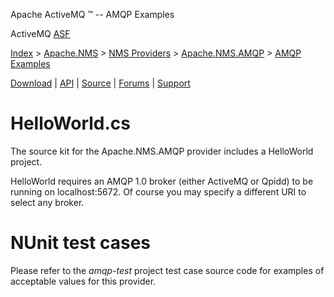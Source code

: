 Apache ActiveMQ ™ -- AMQP Examples 

ActiveMQ [ASF](http://www.apache.org)

[Index](index.html) > [Apache.NMS](apachenms.html) > [NMS Providers](nms-providers.html) > [Apache.NMS.AMQP](apachenmsamqp.html) > [AMQP Examples](amqp-examples.html)

[Download](download.html) | [API](nms-api.html) | [Source](source.html) | [Forums](http://activemq.apache.org/discussion-forums.html) | [Support](http://activemq.apache.org/support.html)

HelloWorld.cs
=============

The source kit for the Apache.NMS.AMQP provider includes a HelloWorld project.

HelloWorld requires an AMQP 1.0 broker (either ActiveMQ or Qpidd) to be running on localhost:5672. Of course you may specify a different URI to select any broker.

NUnit test cases
================

Please refer to the _amqp-test_ project test case source code for examples of acceptable values for this provider.


